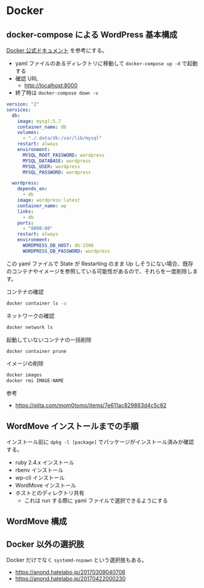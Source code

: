# Docker

## docker-compose による WordPress 基本構成

[Docker 公式ドキュメント](http://docs.docker.jp/compose/wordpress.html) を参考にする。

- yaml ファイルのあるディレクトリに移動して `docker-compose up -d` で起動する
- 確認 URL
  - <http://localhost:8000>
- 終了時は `docker-compose down -v`

```yaml
version: "2"
services:
  db:
    image: mysql:5.7
    container_name: db
    volumes:
      - "./.data/db:/var/lib/mysql"
    restart: always
    environment:
      MYSQL_ROOT_PASSWORD: wordpress
      MYSQL_DATABASE: wordpress
      MYSQL_USER: wordpress
      MYSQL_PASSWORD: wordpress

  wordpress:
    depends_on:
      - db
    image: wordpress:latest
    container_name: wp
    links:
      - db
    ports:
      - "8000:80"
    restart: always
    environment:
      WORDPRESS_DB_HOST: db:3306
      WORDPRESS_DB_PASSWORD: wordpress
```

この yaml ファイルで State が Restarting のまま Up しそうにない場合、既存のコンテナやイメージを参照している可能性があるので、それらを一度削除します。

コンテナの確認

```bash
docker container ls -a
```

ネットワークの確認

```bash
docker network ls
```

起動していないコンテナの一括削除

```bash
docker container prune
```

イメージの削除

```bash
docker images
docker rmi IMAGE-NAME
```

参考

- <https://qiita.com/mom0tomo/items/7e611ac829863d4c5c82>

## WordMove インストールまでの手順

インストール前に `dpkg -l [package]` でパッケージがインストール済みか確認する。

- ruby 2.4.x インストール
- rbenv インストール
- wp-cli インストール
- WordMove インストール
- ホストとのディレクトリ共有
  - これは run する際に yaml ファイルで選択できるようにする

## WordMove 構成

## Docker 以外の選択肢

Docker だけでなく `systemd-nspawn` という選択肢もある。

- <https://anond.hatelabo.jp/20170309040708>
- <https://anond.hatelabo.jp/20170422000230>
